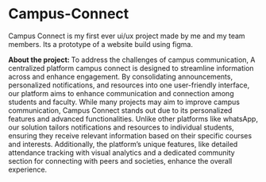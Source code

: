 # Campus-Connect
<p> Campus Connect is my first ever ui/ux project made by me and my team members. Its a prototype of a website build using figma. </p>
<b> About the project: </b> 
To address the challenges of campus communication, 
A centralized platform campus connect is designed to streamline information across and enhance engagement.
By consolidating announcements, personalized notifications, and resources into one user-friendly interface, our platform aims to enhance communication and connection among students and faculty.
While many projects may aim to improve  campus communication, Campus Connect stands out due to its personalized features and advanced functionalities. Unlike other platforms like whatsApp, our solution tailors notifications and resources to individual students, ensuring they receive relevant information based on their specific courses and interests. 
Additionally, the platform’s unique features, like detailed attendance tracking with visual analytics and a dedicated community section for connecting with peers and societies, enhance the overall experience.
